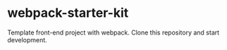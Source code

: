 # webpack-starter-kit

Template front-end project with webpack. Clone this repository and start development.


